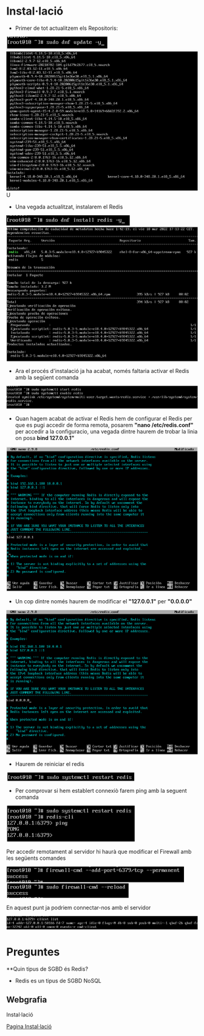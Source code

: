 # Instal·lació

- Primer de tot actualitzem els Repositoris:

![R1](https://github.com/JoelSola/Base-de-Dades/blob/main/Activitat%201/Imatges/Redis1(estesi).png)
![R2](https://github.com/JoelSola/Base-de-Dades/blob/main/Activitat%201/Imatges/Redis1.png)
U
- Una vegada actualitzat, instalarem el Redis

![R3](https://github.com/JoelSola/Base-de-Dades/blob/main/Activitat%201/Imatges/redis3(3).png)
![R4](https://github.com/JoelSola/Base-de-Dades/blob/main/Activitat%201/Imatges/Redis3.png)

- Ara el procés d'instalació ja ha acabat, només faltaria activar el Redis amb la següent comanda

![R5](https://github.com/JoelSola/Base-de-Dades/blob/main/Activitat%201/Imatges/redis5.png)

- Quan hagem acabat de activar el Redis hem de configurar el Redis per que es pugi accedir de forma remota, posarem **"nano /etc/redis.conf"** per accedir a la configuracio, una vegada dintre haurem de trobar la linia on posa **bind 127.0.0.1"**

![R6](https://github.com/JoelSola/Base-de-Dades/blob/main/Activitat%201/Imatges/redis6.png)

- Un cop dintre només haurem de modificar el **"127.0.0.1"** per **"0.0.0.0"**

![R7](https://github.com/JoelSola/Base-de-Dades/blob/main/Activitat%201/Imatges/redis7.png)

- Haurem de reiniciar el redis

![R8](https://github.com/JoelSola/Base-de-Dades/blob/main/Activitat%201/Imatges/redis8.png)

- Per comprovar si hem establert connexiò farem ping amb la seguent comanda

![R9](https://github.com/JoelSola/Base-de-Dades/blob/main/Activitat%201/Imatges/redis9.png)

Per accedir remotament al servidor hi haurà que modificar el Firewall amb les següents comandes

![R10](https://github.com/JoelSola/Base-de-Dades/blob/main/Activitat%201/Imatges/redis10.png)
![R11](https://github.com/JoelSola/Base-de-Dades/blob/main/Activitat%201/Imatges/redis11.png)

En aquest punt ja podriem connectar-nos amb el servidor

![R12](https://github.com/JoelSola/Base-de-Dades/blob/main/Activitat%201/Imatges/redis12.png)

# Preguntes

**Quin tipus de SGBD és Redis?

- Redis es un tipus de SGBD NoSQL


## Webgrafia

Instal·lació

[Pagina Instal·lació](https://linuxconfig.org/install-redis-on-redhat-8)
